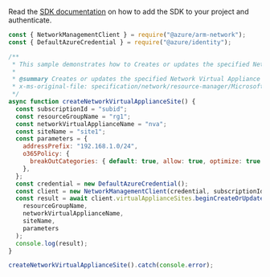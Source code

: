 Read the [SDK documentation](https://github.com/Azure/azure-sdk-for-js/blob/%40azure%2Farm-network_28.0.0/sdk/network/arm-network/README.md) on how to add the SDK to your project and authenticate.

```javascript
const { NetworkManagementClient } = require("@azure/arm-network");
const { DefaultAzureCredential } = require("@azure/identity");

/**
 * This sample demonstrates how to Creates or updates the specified Network Virtual Appliance Site.
 *
 * @summary Creates or updates the specified Network Virtual Appliance Site.
 * x-ms-original-file: specification/network/resource-manager/Microsoft.Network/stable/2021-08-01/examples/NetworkVirtualApplianceSitePut.json
 */
async function createNetworkVirtualApplianceSite() {
  const subscriptionId = "subid";
  const resourceGroupName = "rg1";
  const networkVirtualApplianceName = "nva";
  const siteName = "site1";
  const parameters = {
    addressPrefix: "192.168.1.0/24",
    o365Policy: {
      breakOutCategories: { default: true, allow: true, optimize: true },
    },
  };
  const credential = new DefaultAzureCredential();
  const client = new NetworkManagementClient(credential, subscriptionId);
  const result = await client.virtualApplianceSites.beginCreateOrUpdateAndWait(
    resourceGroupName,
    networkVirtualApplianceName,
    siteName,
    parameters
  );
  console.log(result);
}

createNetworkVirtualApplianceSite().catch(console.error);
```
